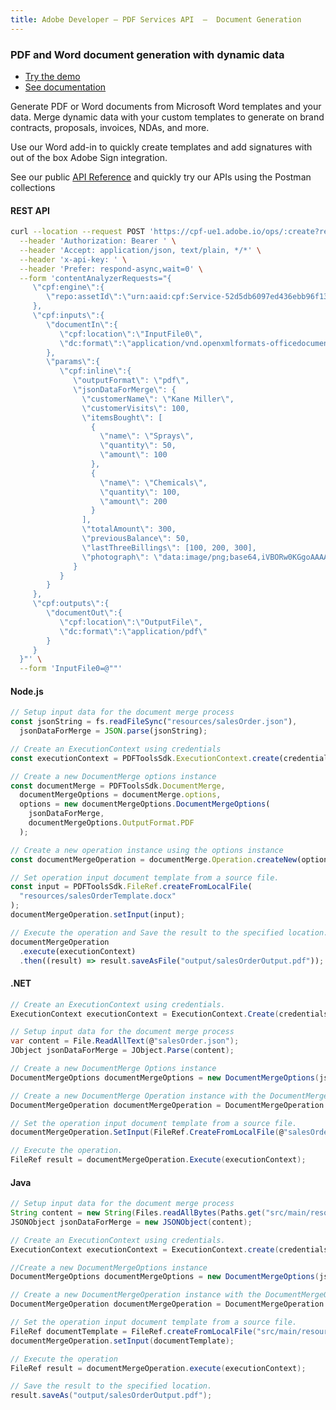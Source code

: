 ```yaml
---
title: Adobe Developer — PDF Services API  —  Document Generation
---
```



<TextBlock slots="heading, buttons, text, text1, text2" theme="dark" className="bgBlue link" primaryOutline/>

### PDF and Word document generation with dynamic data

- [Try the demo](https://adobe.com/go/dcdocgen_api_demo)
- [See documentation](/src/pages/gettingstarted.md)


Generate PDF or Word documents from Microsoft Word templates and your data. Merge dynamic data with your custom templates to generate on brand contracts, proposals, invoices, NDAs, and more.

Use our Word add-in to quickly create templates and add signatures with out of the box Adobe Sign integration.

See our public  [API Reference](https://www.adobe.com/go/dcsdk_APIdocs#post-createPDF) and quickly try our APIs using the Postman collections

<CodeBlock slots="heading, code" repeat="4" languages="curl, js,.net,java" />

#### REST API

```bash
curl --location --request POST 'https://cpf-ue1.adobe.io/ops/:create?respondWith=%7B%22reltype%22%3A%20%22http%3A%2F%2Fns.adobe.com%2Frel%2Fprimary%22%7D' \
  --header 'Authorization: Bearer ' \
  --header 'Accept: application/json, text/plain, */*' \
  --header 'x-api-key: ' \
  --header 'Prefer: respond-async,wait=0' \
  --form 'contentAnalyzerRequests="{
     \"cpf:engine\":{
        \"repo:assetId\":\"urn:aaid:cpf:Service-52d5db6097ed436ebb96f13a4c7bf8fb\"
     },
     \"cpf:inputs\":{
        \"documentIn\":{
           \"cpf:location\":\"InputFile0\",
           \"dc:format\":\"application/vnd.openxmlformats-officedocument.wordprocessingml.document\"
        },
        \"params\":{
           \"cpf:inline\":{
              \"outputFormat\": \"pdf\",
              \"jsonDataForMerge\": {
                \"customerName\": \"Kane Miller\",
                \"customerVisits\": 100,
                \"itemsBought\": [
                  {
                    \"name\": \"Sprays\",
                    \"quantity\": 50,
                    \"amount\": 100
                  },
                  {
                    \"name\": \"Chemicals\",
                    \"quantity\": 100,
                    \"amount\": 200
                  }
                ],
                \"totalAmount\": 300,
                \"previousBalance\": 50,
                \"lastThreeBillings\": [100, 200, 300],
                \"photograph\": \"data:image/png;base64,iVBORw0KGgoAAAANSUhEUgAAAAEAAAABCAQAAAC1HAwCAAAAC0lEQVR42mP88h8AAu0B9XNPCQQAAAAASUVORK5CYII=\"
              }
           }
        }
     },
     \"cpf:outputs\":{
        \"documentOut\":{
           \"cpf:location\":\"OutputFile\",
           \"dc:format\":\"application/pdf\"
        }
     }
  }"' \
  --form 'InputFile0=@""'
```

#### Node.js

```js
// Setup input data for the document merge process
const jsonString = fs.readFileSync("resources/salesOrder.json"),
  jsonDataForMerge = JSON.parse(jsonString);

// Create an ExecutionContext using credentials
const executionContext = PDFToolsSdk.ExecutionContext.create(credentials);

// Create a new DocumentMerge options instance
const documentMerge = PDFToolsSdk.DocumentMerge,
  documentMergeOptions = documentMerge.options,
  options = new documentMergeOptions.DocumentMergeOptions(
    jsonDataForMerge,
    documentMergeOptions.OutputFormat.PDF
  );

// Create a new operation instance using the options instance
const documentMergeOperation = documentMerge.Operation.createNew(options);

// Set operation input document template from a source file.
const input = PDFToolsSdk.FileRef.createFromLocalFile(
  "resources/salesOrderTemplate.docx"
);
documentMergeOperation.setInput(input);

// Execute the operation and Save the result to the specified location.
documentMergeOperation
  .execute(executionContext)
  .then((result) => result.saveAsFile("output/salesOrderOutput.pdf"));
```

#### .NET

```c#
// Create an ExecutionContext using credentials.
ExecutionContext executionContext = ExecutionContext.Create(credentials);

// Setup input data for the document merge process
var content = File.ReadAllText(@"salesOrder.json");
JObject jsonDataForMerge = JObject.Parse(content);

// Create a new DocumentMerge Options instance
DocumentMergeOptions documentMergeOptions = new DocumentMergeOptions(jsonDataForMerge, OutputFormat.PDF);

// Create a new DocumentMerge Operation instance with the DocumentMerge Options instance
DocumentMergeOperation documentMergeOperation = DocumentMergeOperation.CreateNew(documentMergeOptions);

// Set the operation input document template from a source file.
documentMergeOperation.SetInput(FileRef.CreateFromLocalFile(@"salesOrderTemplate.docx"));

// Execute the operation.
FileRef result = documentMergeOperation.Execute(executionContext);
```

#### Java

```java
// Setup input data for the document merge process
String content = new String(Files.readAllBytes(Paths.get("src/main/resources/salesOrder.json")));
JSONObject jsonDataForMerge = new JSONObject(content);

// Create an ExecutionContext using credentials.
ExecutionContext executionContext = ExecutionContext.create(credentials);

//Create a new DocumentMergeOptions instance
DocumentMergeOptions documentMergeOptions = new DocumentMergeOptions(jsonDataForMerge, OutputFormat.PDF);

// Create a new DocumentMergeOperation instance with the DocumentMergeOptions instance
DocumentMergeOperation documentMergeOperation = DocumentMergeOperation.createNew(documentMergeOptions);

// Set the operation input document template from a source file.
FileRef documentTemplate = FileRef.createFromLocalFile("src/main/resources/salesOrderTemplate.docx");
documentMergeOperation.setInput(documentTemplate);

// Execute the operation
FileRef result = documentMergeOperation.execute(executionContext);

// Save the result to the specified location.
result.saveAs("output/salesOrderOutput.pdf");
```